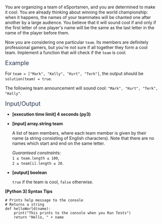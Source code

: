 <p>You are organizing a team of eSportsmen, and you are determined to make it cool. You are already thinking about winning the world championship: when it happens, the names of your teammates will be chanted one after another by a large audience. You believe that it will sound cool if and only if the first letter of one player's name will be the same as the last letter in the name of the player before them.</p>
<p>Now you are considering one particular <code>team</code>. Its members are definitely professional gamers, but you're not sure if all together they form a cool team. Implement a function that will check if the <code>team</code> is cool.</p>
<p><span class="markdown--header" style="color:#2b3b52;font-size:1.4em">Example</span></p>
<p>For <code>team = ["Mark", "Kelly", "Kurt", "Terk"]</code>, the output should be<br />
<code>solution(team) = true</code>.</p>
<p>The following team announcement will sound cool: <code>"Mark", "Kurt", "Terk", "Kelly"</code>.</p>
<p><span class="markdown--header" style="color:#2b3b52;font-size:1.4em">Input/Output</span></p>
<ul>
<li>
<p><strong>[execution time limit] 4 seconds (py3)</strong></p>
</li>
<li>
<p><strong>[input] array.string team</strong></p>
<p>A list of team members, where each team member is given by their name (a string consisting of English characters). Note that there are no names which start and end on the same letter.</p>
<p><em>Guaranteed constraints:</em><br />
<code>1 ≤ team.length ≤ 100</code>,<br />
<code>2 ≤ team[i].length ≤ 20</code>.</p>
</li>
<li>
<p><strong>[output] boolean</strong></p>
<p><code>true</code> if the team is cool, <code>false</code> otherwise.</p>
</li>
</ul>
<p><strong>[Python 3] Syntax Tips</strong></p>
<pre><code class="language-python"><span class="hljs-comment"># Prints help message to the console</span>
<span class="hljs-comment"># Returns a string</span>
<span class="hljs-keyword">def</span> <span class="hljs-title function_">helloWorld</span>(<span class="hljs-params">name</span>):
    <span class="hljs-built_in">print</span>(<span class="hljs-string">"This prints to the console when you Run Tests"</span>)
    <span class="hljs-keyword">return</span> <span class="hljs-string">"Hello, "</span> + name

</code></pre>
